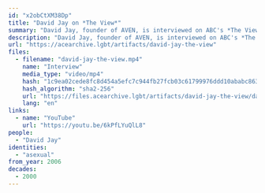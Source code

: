 ```yaml
---
id: "x2obCtXM38Dp"
title: "David Jay on *The View*"
summary: "David Jay, founder of AVEN, is interviewed on ABC's *The View*"
description: "David Jay, founder of AVEN, is interviewed on ABC's *The View* (CW: acephobia, invasive questions toward asexual people)"
url: "https://acearchive.lgbt/artifacts/david-jay-the-view"
files:
  - filename: "david-jay-the-view.mp4"
    name: "Interview"
    media_type: "video/mp4"
    hash: "1c9ea02cede8fc8d454a5efc7c944fb27fcb03c61799976ddd10ababc863b47d"
    hash_algorithm: "sha2-256"
    url: "https://files.acearchive.lgbt/artifacts/david-jay-the-view/david-jay-the-view.mp4"
    lang: "en"
links:
  - name: "YouTube"
    url: "https://youtu.be/6kPfLYuQlL8"
people:
  - "David Jay"
identities:
  - "asexual"
from_year: 2006
decades:
  - 2000
---
```

